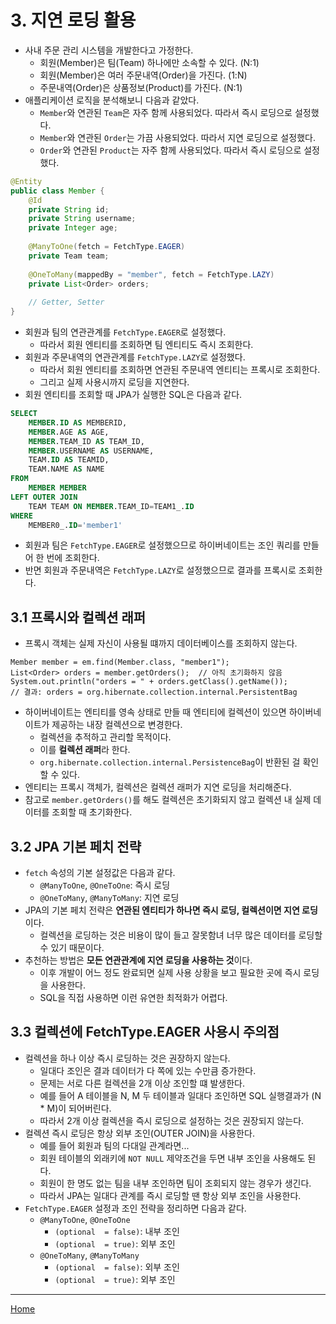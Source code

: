 # 3. 지연 로딩 활용

- 사내 주문 관리 시스템을 개발한다고 가정한다.
    - 회원(Member)은 팀(Team) 하나에만 소속할 수 있다. (N:1)
    - 회원(Member)은 여러 주문내역(Order)을 가진다. (1:N)
    - 주문내역(Order)은 상품정보(Product)를 가진다. (N:1)
- 애플리케이션 로직을 분석해보니 다음과 같았다.
    - `Member`와 연관된 `Team`은 자주 함께 사용되었다. 따라서 즉시 로딩으로 설정했다.
    - `Member`와 연관된 `Order`는 가끔 사용되었다. 따라서 지연 로딩으로 설정했다.
    - `Order`와 연관된 `Product`는 자주 함께 사용되었다. 따라서 즉시 로딩으로 설정했다.

```java
@Entity
public class Member {
    @Id
    private String id;
    private String username;
    private Integer age;
    
    @ManyToOne(fetch = FetchType.EAGER)
    private Team team;
    
    @OneToMany(mappedBy = "member", fetch = FetchType.LAZY)
    private List<Order> orders;
    
    // Getter, Setter
}
```

- 회원과 팀의 연관관계를 `FetchType.EAGER`로 설정했다.
    - 따라서 회원 엔티티를 조회하면 팀 엔티티도 즉시 조회한다.
- 회원과 주문내역의 연관관계를 `FetchType.LAZY`로 설정했다.
    - 따라서 회원 엔티티를 조회하면 연관된 주문내역 엔티티는 프록시로 조회한다.
    - 그리고 실제 사용시까지 로딩을 지연한다.
- 회원 엔티티를 조회할 때 JPA가 실행한 SQL은 다음과 같다.

```sql
SELECT
    MEMBER.ID AS MEMBERID,
    MEMBER.AGE AS AGE,
    MEMBER.TEAM_ID AS TEAM_ID,
    MEMBER.USERNAME AS USERNAME,
    TEAM.ID AS TEAMID,
    TEAM.NAME AS NAME
FROM
    MEMBER MEMBER
LEFT OUTER JOIN
    TEAM TEAM ON MEMBER.TEAM_ID=TEAM1_.ID
WHERE
    MEMBER0_.ID='member1'
```

- 회원과 팀은 `FetchType.EAGER`로 설정했으므로 하이버네이트는 조인 쿼리를 만들어 한 번에 조회한다.
- 반면 회원과 주문내역은 `FetchType.LAZY`로 설정했으므로 결과를 프록시로 조회한다.


## 3.1 프록시와 컬렉션 래퍼

- 프록시 객체는 실제 자신이 사용될 떄까지 데이터베이스를 조회하지 않는다.

```
Member member = em.find(Member.class, "member1");
List<Order> orders = member.getOrders();  // 아직 초기화하지 않음
System.out.println("orders = " + orders.getClass().getName());
// 결과: orders = org.hibernate.collection.internal.PersistentBag 
```

- 하이버네이트는 엔티티를 영속 상태로 만들 때 엔티티에 컬렉션이 있으면 하이버네이트가 제공하는 내장 컬렉션으로 변경한다.
    - 컬렉션을 추적하고 관리할 목적이다.
    - 이를 **컬렉션 래퍼**라 한다.
    - `org.hibernate.collection.internal.PersistenceBag`이 반환된 걸 확인할 수 있다.
- 엔티티는 프록시 객체가, 컬렉션은 컬렉션 래퍼가 지연 로딩을 처리해준다.
- 참고로 `member.getOrders()`를 해도 컬렉션은 초기화되지 않고 컬렉션 내 실제 데이터를 조회할 때 초기화한다.


## 3.2 JPA 기본 페치 전략

- `fetch` 속성의 기본 설정값은 다음과 같다.
    - `@ManyToOne`, `@OneToOne`: 즉시 로딩
    - `@OneToMany`, `@ManyToMany`: 지연 로딩
- JPA의 기본 페치 전략은 **연관된 엔티티가 하나면 즉시 로딩, 컬렉션이면 지연 로딩**이다.
    - 컬렉션을 로딩하는 것은 비용이 많이 들고 잘못함녀 너무 많은 데이터를 로딩할 수 있기 때문이다.
- 추천하는 방법은 **모든 연관관계에 지연 로딩을 사용하는 것**이다.
    - 이후 개발이 어느 정도 완료되면 실제 사용 상황을 보고 필요한 곳에 즉시 로딩을 사용한다.
    - SQL을 직접 사용하면 이런 유연한 최적화가 어렵다.


## 3.3 컬렉션에 FetchType.EAGER 사용시 주의점

- 컬렉션을 하나 이상 즉시 로딩하는 것은 권장하지 않는다.
    - 일대다 조인은 결과 데이터가 다 쪽에 있는 수만큼 증가한다.
    - 문제는 서로 다른 컬렉션을 2개 이상 조인할 떄 발생한다.
    - 예를 들어 A 테이블을 N, M 두 테이블과 일대다 조인하면 SQL 실행결과가 (N * M)이 되어버린다.
    - 따라서 2개 이상 컬렉션을 즉시 로딩으로 설정하는 것은 권장되지 않는다.
- 컬렉션 즉시 로딩은 항상 외부 조인(OUTER JOIN)을 사용한다.
    - 예를 들어 회원과 팀의 다대일 관계라면...
    - 회원 테이블의 외래키에 `NOT NULL` 제약조건을 두면 내부 조인을 사용해도 된다.
    - 회원이 한 명도 없는 팀을 내부 조인하면 팀이 조회되지 않는 경우가 생긴다.
    - 따라서 JPA는 일대다 관계를 즉시 로딩할 땐 항상 외부 조인을 사용한다.
- `FetchType.EAGER` 설정과 조인 전략을 정리하면 다음과 같다.
    - `@ManyToOne`, `@OneToOne`
        - `(optional  = false)`: 내부 조인
        - `(optional  = true)`: 외부 조인
    - `@OneToMany`, `@ManyToMany`
      - `(optional  = false)`: 외부 조인
      - `(optional  = true)`: 외부 조인

-----
[Home](./index.md)

